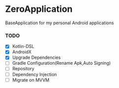 # ZeroApplication
BaseApplication for my personal Android applications


### TODO
- [X] Kotlin-DSL
- [X] AndroidX
- [X] Upgrade Dependencies
- [ ] Gradle Configuration(Rename Apk,Auto Signing)
- [ ] Repository
- [ ] Dependency Injection
- [ ] Migrate on MVVM
